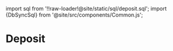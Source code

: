 import sql from '!!raw-loader!@site/static/sql/deposit.sql';
import {DbSyncSql} from '@site/src/components/Common.js';

# Deposit

<DbSyncSql sql={sql} />
